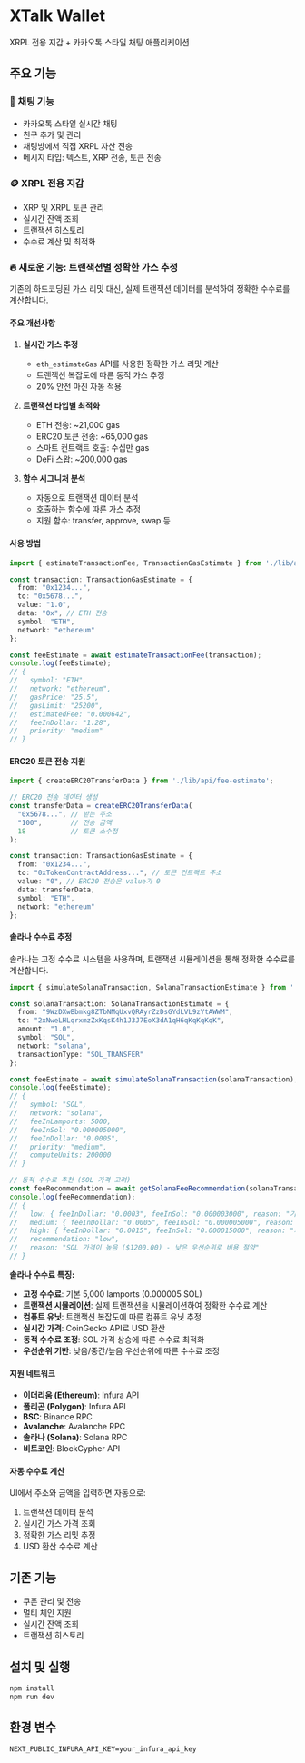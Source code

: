 # XTalk Wallet

XRPL 전용 지갑 + 카카오톡 스타일 채팅 애플리케이션

## 주요 기능

### 💬 채팅 기능
- 카카오톡 스타일 실시간 채팅
- 친구 추가 및 관리
- 채팅방에서 직접 XRPL 자산 전송
- 메시지 타입: 텍스트, XRP 전송, 토큰 전송

### 🪙 XRPL 전용 지갑
- XRP 및 XRPL 토큰 관리
- 실시간 잔액 조회
- 트랜잭션 히스토리
- 수수료 계산 및 최적화

### 🔥 새로운 기능: 트랜잭션별 정확한 가스 추정

기존의 하드코딩된 가스 리밋 대신, 실제 트랜잭션 데이터를 분석하여 정확한 수수료를 계산합니다.

#### 주요 개선사항

1. **실시간 가스 추정**
   - `eth_estimateGas` API를 사용한 정확한 가스 리밋 계산
   - 트랜잭션 복잡도에 따른 동적 가스 추정
   - 20% 안전 마진 자동 적용

2. **트랜잭션 타입별 최적화**
   - ETH 전송: ~21,000 gas
   - ERC20 토큰 전송: ~65,000 gas
   - 스마트 컨트랙트 호출: 수십만 gas
   - DeFi 스왑: ~200,000 gas

3. **함수 시그니처 분석**
   - 자동으로 트랜잭션 데이터 분석
   - 호출하는 함수에 따른 가스 추정
   - 지원 함수: transfer, approve, swap 등

#### 사용 방법

```typescript
import { estimateTransactionFee, TransactionGasEstimate } from './lib/api/fee-estimate';

const transaction: TransactionGasEstimate = {
  from: "0x1234...",
  to: "0x5678...",
  value: "1.0",
  data: "0x", // ETH 전송
  symbol: "ETH",
  network: "ethereum"
};

const feeEstimate = await estimateTransactionFee(transaction);
console.log(feeEstimate);
// {
//   symbol: "ETH",
//   network: "ethereum",
//   gasPrice: "25.5",
//   gasLimit: "25200",
//   estimatedFee: "0.000642",
//   feeInDollar: "1.28",
//   priority: "medium"
// }
```

#### ERC20 토큰 전송 지원

```typescript
import { createERC20TransferData } from './lib/api/fee-estimate';

// ERC20 전송 데이터 생성
const transferData = createERC20TransferData(
  "0x5678...", // 받는 주소
  "100",       // 전송 금액
  18           // 토큰 소수점
);

const transaction: TransactionGasEstimate = {
  from: "0x1234...",
  to: "0xTokenContractAddress...", // 토큰 컨트랙트 주소
  value: "0", // ERC20 전송은 value가 0
  data: transferData,
  symbol: "ETH",
  network: "ethereum"
};
```

#### 솔라나 수수료 추정

솔라나는 고정 수수료 시스템을 사용하며, 트랜잭션 시뮬레이션을 통해 정확한 수수료를 계산합니다.

```typescript
import { simulateSolanaTransaction, SolanaTransactionEstimate } from './lib/api/fee-estimate';

const solanaTransaction: SolanaTransactionEstimate = {
  from: "9WzDXwBbmkg8ZTbNMqUxvQRAyrZzDsGYdLVL9zYtAWWM",
  to: "2xNweLHLqrxmzZxKqsK4h1J3J7EoX3dA1qH6qKqKqKqK",
  amount: "1.0",
  symbol: "SOL",
  network: "solana",
  transactionType: "SOL_TRANSFER"
};

const feeEstimate = await simulateSolanaTransaction(solanaTransaction);
console.log(feeEstimate);
// {
//   symbol: "SOL",
//   network: "solana",
//   feeInLamports: 5000,
//   feeInSol: "0.000005000",
//   feeInDollar: "0.0005",
//   priority: "medium",
//   computeUnits: 200000
// }

// 동적 수수료 추천 (SOL 가격 고려)
const feeRecommendation = await getSolanaFeeRecommendation(solanaTransaction);
console.log(feeRecommendation);
// {
//   low: { feeInDollar: "0.0003", feeInSol: "0.000003000", reason: "기본 수수료" },
//   medium: { feeInDollar: "0.0005", feeInSol: "0.000005000", reason: "기본 수수료 + 우선순위 수수료 (medium)" },
//   high: { feeInDollar: "0.0015", feeInSol: "0.000015000", reason: "기본 수수료 + 우선순위 수수료 (high)" },
//   recommendation: "low",
//   reason: "SOL 가격이 높음 ($1200.00) - 낮은 우선순위로 비용 절약"
// }
```

**솔라나 수수료 특징:**
- **고정 수수료**: 기본 5,000 lamports (0.000005 SOL)
- **트랜잭션 시뮬레이션**: 실제 트랜잭션을 시뮬레이션하여 정확한 수수료 계산
- **컴퓨트 유닛**: 트랜잭션 복잡도에 따른 컴퓨트 유닛 추정
- **실시간 가격**: CoinGecko API로 USD 환산
- **동적 수수료 조정**: SOL 가격 상승에 따른 수수료 최적화
- **우선순위 기반**: 낮음/중간/높음 우선순위에 따른 수수료 조정

#### 지원 네트워크

- **이더리움 (Ethereum)**: Infura API
- **폴리곤 (Polygon)**: Infura API
- **BSC**: Binance RPC
- **Avalanche**: Avalanche RPC
- **솔라나 (Solana)**: Solana RPC
- **비트코인**: BlockCypher API

#### 자동 수수료 계산

UI에서 주소와 금액을 입력하면 자동으로:
1. 트랜잭션 데이터 분석
2. 실시간 가스 가격 조회
3. 정확한 가스 리밋 추정
4. USD 환산 수수료 계산

## 기존 기능

- 쿠폰 관리 및 전송
- 멀티 체인 지원
- 실시간 잔액 조회
- 트랜잭션 히스토리

## 설치 및 실행

```bash
npm install
npm run dev
```

## 환경 변수

```env
NEXT_PUBLIC_INFURA_API_KEY=your_infura_api_key
```

